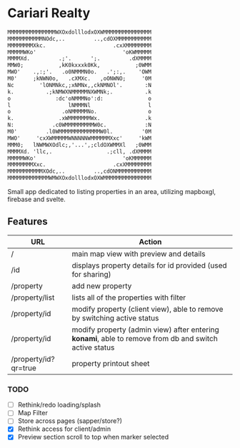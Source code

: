# Cariari Realty

```txt
MMMMMMMMMMMMMMMWXOxdolllodxOXWMMMMMMMMMMMMMMM
MMMMMMMMMMMNOdc,..         ..,cdOXMMMMMMMMMMM
MMMMMMMMXkc.                     .cxXMMMMMMMM
MMMMMWKo'                           'oKWMMMMM
MMMMXd.         .;'.      ';.         .dXMMMM
MMW0;           ,kK0kxxxk0Kk,           ;0WMM
MWO'    .,:;'.   .o0NMMMN0o.   .';:,.    'OWM
M0'     ;kNWN0o,   .cXMXc.   ,oONWNO;     '0M
Nc        'lONMNkc,;xNMNx,,ckNMNOl'.       :N
k.          .;kNMWXNMMMMMNXWMNk;.          .k
o              :dc'oNMMMNo':d:              o
l                  lNMMMNl                  l
o                .oNMMMMMNo.                o
k.              .xWMMMMMMMWx.              .k
N:            .c0WMMMMMMMMMW0c.            :N
M0'         .l0WMMMMMMMMMMMMMW0l.         '0M
MWO'     'cxXWMMMMMWNNNNNWMMMMMMXxc'     'kWM
MMM0;   lNWMWXOdlc;,'...',;cldOXWMMXl   ;0WMM
MMMMXd. 'llc,.                 .;cll, .dXMMMM
MMMMMWKo'                           'oKMMMMMM
MMMMMMMMXxc.                     .cxXMMMMMMMM
MMMMMMMMMMMXOdc,..         ..,cdONMMMMMMMMMMM
MMMMMMMMMMMMMWMWXOxdolllodxOXWMMMMMMMMMMMMMMM
```

Small app dedicated to listing properties in an area, utilizing mapboxgl, firebase and svelte.

## Features

| URL | Action |
| ------ | ------ |
| / | main map view with preview and details |
| /id | displays property details for id provided (used for sharing) |
| /property | add new property |
| /property/list | lists all of the properties with filter |
| /property/id | modify property (client view), able to remove by switching active status |
| /property/id | modify property (admin view) after entering **konami**, able to remove from db and switch active status |
| /property/id?qr=true | property printout sheet |

### TODO

- [ ] Rethink/redo loading/splash
- [ ] Map Filter
- [ ] Store across pages (sapper/store?)
- [x] Rethink access for client/admin
- [x] Preview section scroll to top when marker selected
